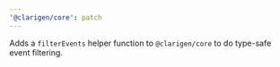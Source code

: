 ```yaml
---
'@clarigen/core': patch
---
```


Adds a `filterEvents` helper function to `@clarigen/core` to do type-safe event filtering.
